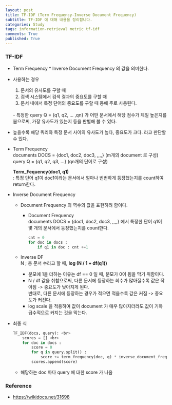 ```yaml
---
layout: post
title: TF-IDF (Term Frequency-Inverse Document Frequency)
subtitle: TF-IDF 에 대해 내용을 정리합니다.
categories: Study
tags: information-retrieval metric tf-idf
comments: True
published: True
---
```


### TF-IDF 
- Term Frequency * Inverse Document Frequency 의 값을 의미한다. 
- 사용하는 경우 <br> 
    1) 문서의 유사도를 구할 때 <br> 
    2) 검색 시스템에서 검색 결과의 중요도를 구할 때 <br> 
    3) 문서 내에서 특정 단어의 중요도를 구할 때 등에 주로 사용된다. <br> 
    <br> 
    - 특정한 query Q = {q1, q2, ... ,qn} 가 어떤 문서에서 해당 점수가 제일 높은지를 봄으로써, 가장 유사도가 있는지 등을 판별해 볼 수 있다. <br> 
- 높을수록 해당 쿼리와 특정 문서 사이의 유사도가 높다, 중요도가 크다. 라고 판단할 수 있다. <br> 

- Term Frequency <br> 
    documents DOCS = {doc1, doc2, doc3, ,,,,} (m개의 document 로 구성)<br> 
    query Q = {q1, q2, q3, ...} (qn개의 단어로 구성)<br> 
    
    **Term_Fequency(doc1, q1)** <br> 
    : 특정 단어 q1이 doc1이라는 문서에서 얼마나 빈번하게 등장했는지를 count하여 return한다. <br> 

- Inverse Document Frequency <br> 
    - Document Frequency 의 역수의 값을 표현하려 함이다. <br> 
        - Document Frequency <br> 
            documents DOCS = {doc1, doc2, doc3, ,,,,} 에서 특정한 단어 q1이 몇 개의 문서에서 등장했는지를 count한다. <br> 
            ```python 
            cnt = 0
            for doc in docs : 
                if q1 in doc : cnt +=1 
            ```
    - Inverse DF <br> 
        N ; 총 문서 수라고 할 때, **log (N / 1 + df(q1))**<br> 

        - 분모에 1을 더하는 이유는 df == 0 일 때, 분모가 0이 됨을 막기 위함이다. <br> 
        - N / df 값을 취함으로써, 다른 문서에 등장하는 회수가 많아질수록 값은 작아짐 -> 중요도가 낮아지게 된다. <br> 
          반대로, 다른 문서에 등장하는 경우가 적으면 적을수록 값은 커짐 -> 중요도가 커진다.  <br> 
        - log scale 을 적용하여 값이 document 가 매우 많아지더라도 값이 기하 급수적으로 커지는 것을 막는다.  <br> 

- 최종 식 <br> 
    ```python
    TF_IDF(docs, query): <br> 
        scores = [] <br> 
        for doc in docs :  
            score = 0
            for q in query.split() :
                score += term_frequency(doc, q) * inverse_document_frequency(docs, q) 
            scores.append(score)
    ```
    - 해당하는 doc 마다 query 에 대한 score 가 나옴 <br> 


### Reference 
- https://wikidocs.net/31698